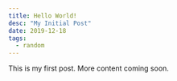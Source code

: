 ```yaml
---
title: Hello World!
desc: "My Initial Post"
date: 2019-12-18
tags:
  - random
---
```


This is my first post. More content coming soon.

